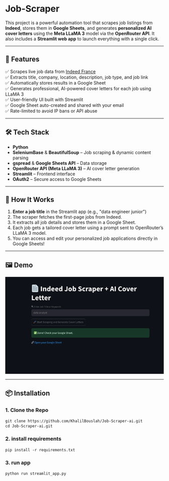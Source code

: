 # Job-Scraper
This project is a powerful automation tool that scrapes job listings from **Indeed**, stores them in **Google Sheets**, and generates **personalized AI cover letters** using the **Meta LLaMA 3** model via the **OpenRouter API**. It also includes a **Streamlit web app** to launch everything with a single click.


---

## 🚀 Features

✅ Scrapes live job data from [Indeed France](https://fr.indeed.com)  
✅ Extracts title, company, location, description, job type, and job link  
✅ Automatically stores results in a Google Sheet  
✅ Generates professional, AI-powered cover letters for each job using LLaMA 3  
✅ User-friendly UI built with Streamlit  
✅ Google Sheet auto-created and shared with your email  
✅ Rate-limited to avoid IP bans or API abuse

---

## 🛠️ Tech Stack

- **Python**
- **SeleniumBase** & **BeautifulSoup** – Job scraping & dynamic content parsing
- **gspread** & **Google Sheets API** – Data storage
- **OpenRouter API (Meta LLaMA 3)** – AI cover letter generation
- **Streamlit** – Frontend interface
- **OAuth2** – Secure access to Google Sheets

---

## 🧪 How It Works

1. **Enter a job title** in the Streamlit app (e.g., "data engineer junior")
2. The scraper fetches the first-page jobs from Indeed.
3. It extracts all job details and stores them in a Google Sheet.
4. Each job gets a tailored cover letter using a prompt sent to OpenRouter’s LLaMA 3 model.
5. You can access and edit your personalized job applications directly in Google Sheets!

---

## 🖼️ Demo

![Streamlit Screenshot](https://github.com/KhalilBouslah/Job-Scraper/blob/main/Screenshots/streamlit_job.png)

---

## 📦 Installation

### 1. Clone the Repo
    git clone https://github.com/KhalilBouslah/Job-Scraper-ai.git
    cd Job-Scraper-ai.git
### 2. install requirements  

    pip install -r requirements.txt
### 3. run app 
    python run streamlit_app.py 
